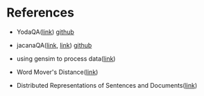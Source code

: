 # References

* YodaQA([link](http://pasky.or.cz/yodaqa-poster2015.pdf))
[github](https://github.com/brmson/yodaqa)

* jacanaQA([link](http://cs.jhu.edu/~xuchen/paper/yao-jacana-qa-naacl2013.pdf), [link](http://cs.jhu.edu/~xuchen/paper/yao-jacana-ir-acl2013.pdf)) 
[github](https://github.com/xuchen/jacana)

* using gensim to process data([link](http://www.52nlp.cn/tag/gensim))

* Word Mover's Distance([link](http://proceedings.mlr.press/v37/kusnerb15.pdf))

* Distributed Representations of Sentences and Documents([link](https://cs.stanford.edu/~quocle/paragraph_vector.pdf))